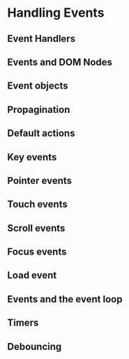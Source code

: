 # Handling Events

## Event Handlers


## Events and DOM Nodes


## Event objects


## Propagination


## Default actions


## Key events


## Pointer events


## Touch events


## Scroll events


## Focus events


## Load event


## Events and the event loop


## Timers


## Debouncing

